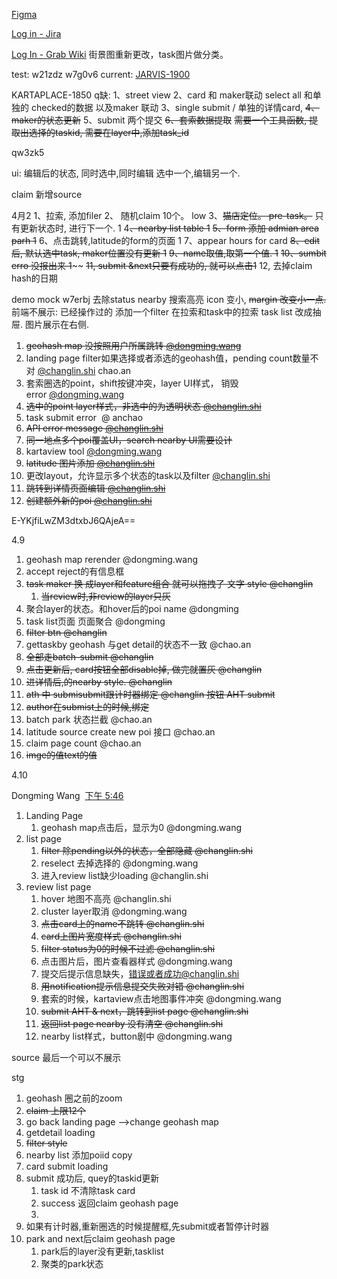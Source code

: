 [Figma](https://www.figma.com/file/sujHcqYen1591yimqoavQX/Karta-Street-Scan?type=design&node-id=0-1&mode=design&t=6eeuQd7X9zMVErgs-0)



[Log in - Jira](https://jira.grab.com/browse/JARVIS-1837)

[Log In - Grab Wiki](https://wiki.grab.com/pages/viewpage.action?spaceKey=GEO&title=%5BNew%5D+Universal+Task+Review+API)
街景图重新更改，task图片做分类。


test: w21zdz
w7g0v6
current: [JARVIS-1900](https://jira.grab.com/browse/JARVIS-1900)



 KARTAPLACE-1850
q缺:
 1、street view 
 2、card 和 maker联动
	 select all 和单独的 checked的数据 以及maker 联动
 3、single submit / 单独的详情card, 
 ~~4、maker的状态更新~~
 5、submit
	 两个提交
 ~~6、套索数据提取~~
	 ~~需要一个工具函数, 提取出选择的taskid, 需要在layer中,添加task_id~~
	 

qw3zk5

ui:
	编辑后的状态, 
	 同时选中,同时编辑
	 选中一个,编辑另一个.


claim 新增source


4月2
	1、拉索, 添加filer
	2、 随机claim 10个。 low
	 3、~~猫店定位。 pre-task。~~ 只有更新状态时, 进行下一个. 1
	 4~~、nearby list table 1~~
	 ~~5、form 添加 admian area parh 1~~
	 6、点击跳转,latitude的form的页面 1
	 7、appear hours for card
	 ~~8、edit 后, 默认选中task,  maker位置没有更新 1~~
	 ~~9、name取值,取第一个值. 1~~
	 ~~10、sumbit erro 没报出来  1~~~~
	 ~~11, submit &next只要有成功的, 就可以点击1~~
	 12, 去掉claim hash的日期

demo  mock
	w7erbj
去除status
	 nearby 搜索高亮 icon 变小, 
	 ~~margin 改变小一点.~~ 
	  前端不展示:  已经操作过的
     添加一个filter 在拉索和task中的拉索
     task list 改成抽屉. 图片展示在右侧.


1. ~~geohash map 没按照用户所属跳转 [@dongming.wang](https://grab.slack.com/team/WS8MXCUMD)~~
2. landing page filter如果选择或者添选的geohash值，pending count数量不对 [@changlin.shi](https://grab.slack.com/team/U02GD57JRSL) chao.an
3. 套索圈选的point，shift按键冲突，layer UI样式， 销毁error [@dongming.wang](https://grab.slack.com/team/WS8MXCUMD)
4. ~~选中的point layer样式，非选中的为透明状态 [@changlin.shi](https://grab.slack.com/team/U02GD57JRSL)~~
5. task submit error  @ anchao
6. ~~API error message [@changlin.shi](https://grab.slack.com/team/U02GD57JRSL)~~
7. ~~同一地点多个poi覆盖UI，search nearby UI需要设计~~
8. kartaview tool [@dongming.wang](https://grab.slack.com/team/WS8MXCUMD)
9. ~~latitude 图片添加 [@changlin.shi](https://grab.slack.com/team/U02GD57JRSL)~~
10. 更改layout，允许显示多个状态的task以及filter [@changlin.shi](https://grab.slack.com/team/U02GD57JRSL)
11. ~~跳转到详情页面编辑 [@changlin.shi](https://grab.slack.com/team/U02GD57JRSL)~~
12. ~~创建额外新的poi [@changlin.shi](https://grab.slack.com/team/U02GD57JRSL)~~
	 

E-YKjfiLwZM3dtxbJ6QAjeA==



4.9 
 1. geohash map rerender @dongming.wang
 2.  accept reject的有信息框
 3. ~~task maker 换 成layer和feature组合 就可以拖拽了 文字 style  @changlin~~
	 1. ~~当review时,非review的layer只灰~~
 4. 聚合layer的状态。和hover后的poi name   @dongming
 5. task list页面 页面聚合 @dongming
 6. ~~filter btn @changlin~~
 7. gettaskby geohash 与get detail的状态不一致 @chao.an
 8.  ~~全部走batch-submit @changlin~~
 9. ~~点击更新后, card按钮全部disable掉, 做完就置灰 @changlin~~
 10. ~~进详情后,的nearby style. @changlin~~
 11. ~~ath 中 submisubmit跟计时器绑定 @changlin  按钮 AHT submit~~
 12. ~~author在submist上的时候,绑定~~
 13. batch park 状态拦截 @chao.an
 14. latitude source create new poi 接口 @chao.an
 15. claim page count @chao.an
 16. ~~imge的值text的值~~


4.10
  
Dongming Wang  [下午 5:46](https://grab.slack.com/archives/C06N6BMJUQL/p1712828805494469)  

1. Landing Page
	1. geohash map点击后，显示为0 @dongming.wang 
2. list page
	1. ~~filter 除pending以外的状态，全部隐藏 @changlin.shi~~ 
	2. reselect 去掉选择的 @dongming.wang 
	3. 进入review list缺少loading @changlin.shi 
3. review list page
	1. hover 地图不高亮 @changlin.shi 
	2. cluster layer取消 @dongming.wang 
	3. ~~点击card上的name不跳转 @changlin.shi~~ 
	4. ~~card上图片宽度样式 @changlin.shi~~ 
	5. ~~filter status为0的时候不过滤 @changlin.shi~~ 
	6. 点击图片后，图片查看器样式 @dongming.wang 
	7. 提交后提示信息缺失，错误或者成功@changlin.shi 
	8. ~~用notification提示信息提交失败对错 @changlin.shi~~ 
	9. 套索的时候，kartaview点击地图事件冲突 @dongming.wang 
	10. ~~submit AHT & next，跳转到list page @changlin.shi~~ 
	11. ~~返回list page nearby 没有清空 @changlin.shi~~ 
	12. nearby list样式，button剧中 @dongming.wang



source 最后一个可以不展示


stg
1. geohash  圈之前的zoom 
2. ~~claim 上限12个~~
3. go back landing page -->change geohash map
4. getdetail loading
5. ~~filter style~~
6. nearby list 添加poiid copy
7. card submit loading
8. submit 成功后, quey的taskid更新
	1. task id 不清除task card
	2. success 返回claim geohash page
	3.
9. 如果有计时器,重新圈选的时候提醒框,先submit或者暂停计时器
10. park and next后claim geohash page
	1. park后的layer没有更新,tasklist
	2. 聚类的park状态

	